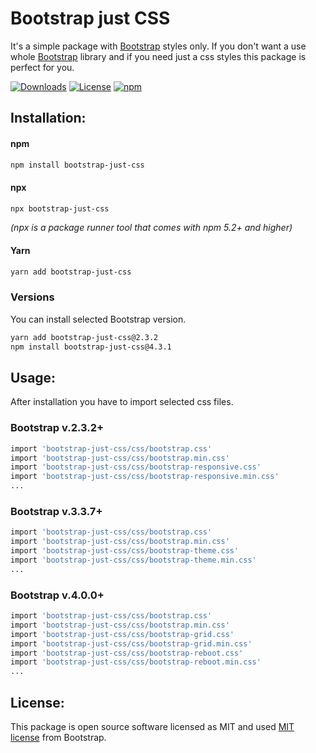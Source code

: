 # Bootstrap just CSS

It's a simple package with [Bootstrap](https://getbootstrap.com/) styles only. If you don't want a use whole [Bootstrap](https://getbootstrap.com/) library and if you need just a css styles this package is perfect for you.

<p align="left">
  <a href="https://npmcharts.com/compare/bootstrap-just-css?minimal=true"><img src="https://img.shields.io/npm/dm/bootstrap-just-css.svg" alt="Downloads"></a>
  <a href="https://github.com/pglejzer/bootstrap-just-css/blob/master/LICENSE"><img src="https://img.shields.io/badge/license-MIT-green.svg" alt="License"></a>
  <a href="https://badge.fury.io/js/bootstrap-just-css"><img src="https://badge.fury.io/js/bootstrap-just-css.svg" alt="npm"></a>
</p>

## Installation:

#### npm

```bash
npm install bootstrap-just-css
```

#### npx

```bash
npx bootstrap-just-css
```

_(npx is a package runner tool that comes with npm 5.2+ and higher)_

#### Yarn

```bash
yarn add bootstrap-just-css
```

### Versions

You can install selected Bootstrap version.

```bash
yarn add bootstrap-just-css@2.3.2
npm install bootstrap-just-css@4.3.1
```

## Usage:

After installation you have to import selected css files.

### Bootstrap v.2.3.2+

```bash
import 'bootstrap-just-css/css/bootstrap.css'
import 'bootstrap-just-css/css/bootstrap.min.css'
import 'bootstrap-just-css/css/bootstrap-responsive.css'
import 'bootstrap-just-css/css/bootstrap-responsive.min.css'
...
```

### Bootstrap v.3.3.7+

```bash
import 'bootstrap-just-css/css/bootstrap.css'
import 'bootstrap-just-css/css/bootstrap.min.css'
import 'bootstrap-just-css/css/bootstrap-theme.css'
import 'bootstrap-just-css/css/bootstrap-theme.min.css'
...
```

### Bootstrap v.4.0.0+

```bash
import 'bootstrap-just-css/css/bootstrap.css'
import 'bootstrap-just-css/css/bootstrap.min.css'
import 'bootstrap-just-css/css/bootstrap-grid.css'
import 'bootstrap-just-css/css/bootstrap-grid.min.css'
import 'bootstrap-just-css/css/bootstrap-reboot.css'
import 'bootstrap-just-css/css/bootstrap-reboot.min.css'
...
```

## License:

This package is open source software licensed as MIT and used [MIT license](https://github.com/twbs/bootstrap/blob/v4.4.1/LICENSE) from Bootstrap.
